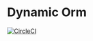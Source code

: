 # Dynamic Orm
[![CircleCI](https://circleci.com/gh/vzakharchenko/dynamic-orm.svg?style=svg)](https://circleci.com/gh/vzakharchenko/dynamic-orm)
